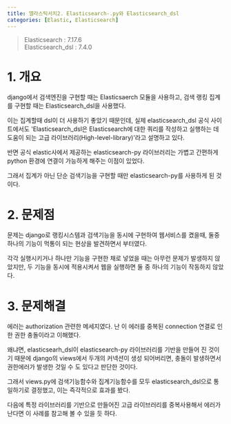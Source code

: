 ```yaml
---
title: 엘라스틱서치2. Elasticsearch-.py와 Elasticsearch_dsl
categories: [Elastic, Elasticsearch]
---
```


> Elasticsearch : 7.17.6   \
> Elasticsearch_dsl : 7.4.0

# 1. 개요
django에서 검색엔진을 구현할 때는 Elasticsaerch 모듈을 사용하고, 검색 랭킹 집계를 구현할 때는 Elasticsearch_dsl을 사용했다.

이는 집계할때 dsl이 더 사용하기 좋았기 때문인데, 실제 elasticsearch_dsl 공식 사이트에서도 'Elasticsearch_dsl은 Elasticsearch에 대한 쿼리를 작성하고 실행하는 데 도움이 되는 고급 라이브러리(High-level-library)'라고 설명하고 있다.

반면 공식 elastic사에서 제공하는 elasticsearch-py 라이브러리는 가볍고 간편하게 python 환경에 연결이 가능하게 해주는 이점이 있었다.

그래서 집계가 아닌 단순 검색기능을 구현할 때만 elasticsearch-py를 사용하게 된 것이다.

# 2. 문제점
문제는 django로 랭킹시스템과 검색기능을 동시에 구현하여 웹서비스를 켰을때, 둘중 하나의 기능이 먹통이 되는 현상을 발견하면서 부터였다.

각각 실행시키거나 하나만 기능을 구현한 채로 넣었을 때는 아무런 문제가 발생하지 않았지만, 두 기능을 동시에 적용시켜서 웹을 실행하면 둘 중 하나의 기능이 작동하지 않았다.


# 3. 문제해결
에러는 authorization 관련한 메세지였다. 난 이 에러를 중복된 connection 연결로 인한 권한 충돌이라고 이해했다.

왜냐면, elasticsearh_dsl이 elasticsearch-py 라이브러리를 기반을 만들어 진 것이기 때문에 django의 views에서 두개의 커넥션이 생성 되어버리면, 충돌이 발생하면서 권한에러가 발생한 것일 수 도 있다고 판단한 것이다.

그래서 views.py에 검색기능함수와 집계기능함수를 모두 elasticsearch_dsl으로 통일하기로 결정했고, 이는 즉각적으로 효과를 봤다.

다음에 특정 라이브러리를 기반으로 만들어진 고급 라이브러리를 중복사용해서 에러가 난다면 이 사례를 참고해 볼 수 있을 듯 하다.




